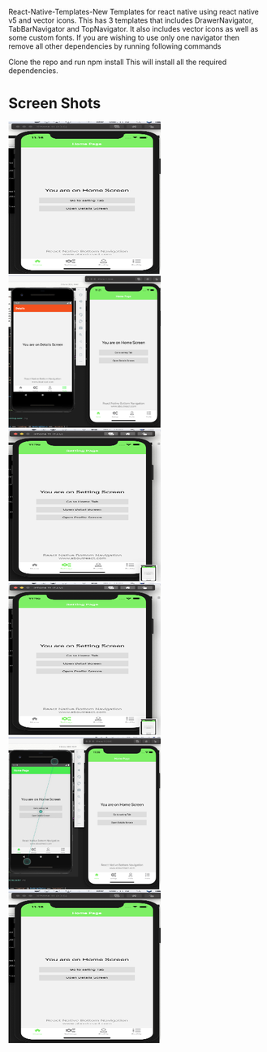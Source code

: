 React-Native-Templates-New
Templates for react native using react native v5 and vector icons. This has 3 templates that includes DrawerNavigator, TabBarNavigator and TopNavigator. It also includes vector icons as well as some custom fonts. If you are wishing to use only one navigator then remove all other dependencies by running following commands

Clone the repo and run npm install
This will install all the required dependencies.


# Screen Shots

<img src="src/assets/images/1.png" width="300" height="300"/><img src="src/assets/images/4.png" width="300" height="300"/>
<img src="src/assets/images/2.png" width="300" height="300"/><img src="src/assets/images/2.png" width="300" height="300"/>
<img src="src/assets/images/3.png" width="300" height="300"/><img src="src/assets/images/1.png" width="300" height="300"/>
